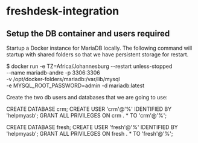 # freshdesk-integration

## Setup the DB container and users required

Startup a Docker instance for MariaDB locally. The following command will startup with shared folders
so that we have persistent storage for restart.

$ docker run -e TZ=Africa/Johannesburg --restart unless-stopped \
    --name mariadb-andre -p 3306:3306 \
    -v /opt/docker-folders/mariadb:/var/lib/mysql \
    -e MYSQL_ROOT_PASSWORD=admin -d mariadb:latest
    
Create the two db users and databases that we are going to use:

CREATE DATABASE crm;
CREATE USER 'crm'@'%' IDENTIFIED BY 'helpmyasb';
GRANT ALL PRIVILEGES ON crm . * TO 'crm'@'%';


CREATE DATABASE fresh;
CREATE USER 'fresh'@'%' IDENTIFIED BY 'helpmyasb';
GRANT ALL PRIVILEGES ON fresh . * TO 'fresh'@'%';

## 